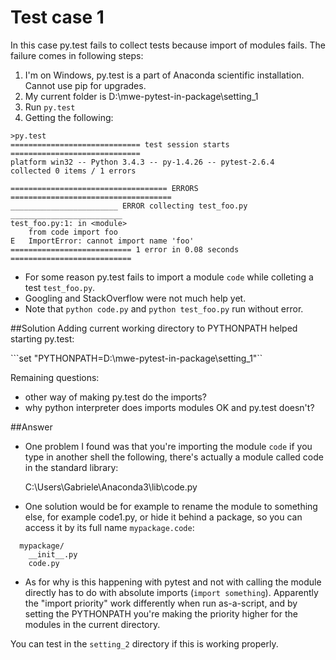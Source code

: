 # Test case 1
In this case py.test fails to collect tests because import of modules fails. The failure comes in following steps:

1. I'm on Windows, py.test is a part of Anaconda scientific installation. Cannot use pip for upgrades.
2. My current folder is D:\mwe-pytest-in-package\setting_1
3. Run ```py.test```
4. Getting the following:

```
>py.test
============================= test session starts =============================
platform win32 -- Python 3.4.3 -- py-1.4.26 -- pytest-2.6.4
collected 0 items / 1 errors

=================================== ERRORS ====================================
________________________ ERROR collecting test_foo.py _________________________
test_foo.py:1: in <module>
    from code import foo
E   ImportError: cannot import name 'foo'
=========================== 1 error in 0.08 seconds ===========================
```

- For some reason py.test fails to import a module ```code``` while colleting a test ```test_foo.py```.
- Googling and StackOverflow were not much help yet.
- Note that ```python code.py``` and ```python test_foo.py``` run without error.

##Solution
Adding current working directory to PYTHONPATH helped starting py.test:

```set "PYTHONPATH=D:\mwe-pytest-in-package\setting_1"``

Remaining questions:

- other way of making py.test do the imports?
- why python interpreter does imports modules OK and py.test doesn't?

##Answer

- One problem I found was that you're importing the module ``code`` if you type
  in another shell the following, there's actually a module called code
  in the standard library:

  C:\Users\Gabriele\Anaconda3\lib\code.py

- One solution would be for example to rename the module to something else,
  for example code1.py, or hide it behind a package, so you can access it by
  its full name ``mypackage.code``:
```
  mypackage/
    __init__.py
    code.py
```

- As for why is this happening with pytest and not with calling the module
  directly has to do with absolute imports (``import something``). Apparently
  the "import priority" work differently when run as-a-script, and by setting
  the PYTHONPATH you're making the priority higher for the modules in the
  current directory.

You can test in the ``setting_2`` directory if this is working properly.
